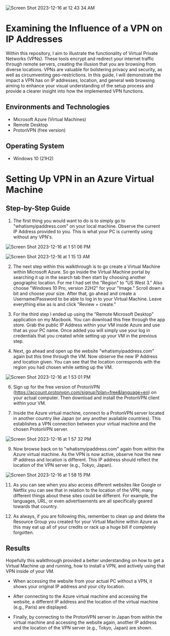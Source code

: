 ![Screen Shot 2023-12-16 at 12 43 34 AM](https://github.com/Emq17/Observing-IP-Addresses-Through-ProtonVPN/assets/147126755/e509c7bb-8335-4f8d-874b-3bff8c295fd1)


<h1>Examining the Influence of a VPN on IP Addresses</h1>

Within this repository, I aim to illustrate the functionality of Virtual Private Networks (VPNs). These tools encrypt and redirect your internet traffic through remote servers, creating the illusion that you are browsing from diverse locations. VPNs are valuable for bolstering privacy and security, as well as circumventing geo-restrictions. In this guide, I will demonstrate the impact a VPN has on IP addresses, location, and general web browsing aiming to enhance your visual understanding of the setup process and provide a clearer insight into how the implemented VPN functions.<br />


<h2>Environments and Technologies</h2>

- Microsoft Azure (Virtual Machines)
-	Remote Desktop
-	ProtonVPN (free version)


<h2>Operating System </h2>

- Windows 10 (21H2)

# Setting Up VPN in an Azure Virtual Machine

## Step-by-Step Guide

1. The first thing you would want to do is to simply go to "whatismyipaddress.com" on your local machine. Observe the current IP Address provided to you. This is what your PC is currently using without any VPN's.

![Screen Shot 2023-12-16 at 1 51 06 PM](https://github.com/Emq17/Observing-IP-Addresses-Through-ProtonVPN/assets/147126755/bfc85424-4be7-4155-9784-4b710ae638e0)

![Screen Shot 2023-12-16 at 1 15 13 AM](https://github.com/Emq17/Observing-IP-Addresses-Through-ProtonVPN/assets/147126755/ffb14361-ab3a-4fca-96f7-586e9a5b0b88)

2. The next step within this walkthrough is to go create a Virtual Machine within Microsoft Azure. So go inside the Virtual Machine portal by searching it up in the search tab then start by choosing another geographic location. For me I had set the "Region" to "US West 3." Also choose "Windows 10 Pro, version 22H2" for your "Image." Scroll down a bit and choose your size. After that, go ahead and create a Username/Password to be able to log in to your Virtual Machine. Leave everything else as is and click "Review + create."

3. For the third step I ended up using the "Remote Microsoft Desktop" application on my Macbook. You can download this free through the app store. Grab the public IP Address within your VM inside Azure and use that as your PC name. Once added you will simply use your log in credentials that you created while setting up your VM in the previous step.

4. Next, go ahead and open up the website "whatismyipaddress.com" again but this time through the VM. Now observe the new IP Address and location given. You can see that the location corresponds with the region you had chosen while setting up the VM.
 
![Screen Shot 2023-12-16 at 1 53 01 PM](https://github.com/Emq17/Observing-IP-Addresses-Through-ProtonVPN/assets/147126755/9646861c-fc11-4105-a3eb-aba344ee1c71)

6. Sign up for the free version of ProtonVPN (https://account.protonvpn.com/signup?plan=free&language=en) on your actual computer. Then download and install the ProtonVPN client within your VM. 

7. Inside the Azure virtual machine, connect to a ProtonVPN server located in another country like Japan (or any another available countries). This establishes a VPN connection between your virtual machine and the chosen ProtonVPN server.
   
![Screen Shot 2023-12-16 at 1 57 32 PM](https://github.com/Emq17/Observing-IP-Addresses-Through-ProtonVPN/assets/147126755/9fd48842-d0f3-4386-87ea-4fd9eb7f1df1)

9. Now browse back on to "whatismyipaddress.com" again from within the Azure virtual machine. As the VPN is now active, observe how the new IP address and location is different. This IP address should reflect the location of the VPN server (e.g., Tokyo, Japan).
    
![Screen Shot 2023-12-16 at 1 58 15 PM](https://github.com/Emq17/Observing-IP-Addresses-Through-ProtonVPN/assets/147126755/4bf91c3f-658f-4d02-8473-b300cd317e90)

11. As you can see when you also access different websites like Google or Netflix you can see that in relation to the location of the VPN, many different things about these sites could be different. For example, the languages, URL, or even advertisements are all specifically geared towards that country.

12. As always, if you are following this, remember to clean up and delete the Resource Group you created for your Virtual Machine within Azure as this may eat up all of your credits or rack up a huge bill if completely forgotten. 


## Results

Hopefully this walkthrough provided a better understanding on how to get a Virtual Machine up and running, how to install a VPN, and actively using that VPN inside of your VM.  

- When accessing the website from your actual PC without a VPN, it shows your original IP address and your city location.

- After connecting to the Azure virtual machine and accessing the website, a different IP address and the location of the virtual machine (e.g., Paris) are displayed.

- Finally, by connecting to the ProtonVPN server in Japan from within the virtual machine and accessing the website again, another IP address and the location of the VPN server (e.g., Tokyo, Japan) are shown.

